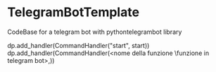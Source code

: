 # TelegramBotTemplate
CodeBase for a telegram bot with pythontelegrambot library

dp.add_handler(CommandHandler("start", start)) 
dp.add_handler(CommandHandler(<nome 
della funzione \funzione in telegram bot>,<funzione>))
